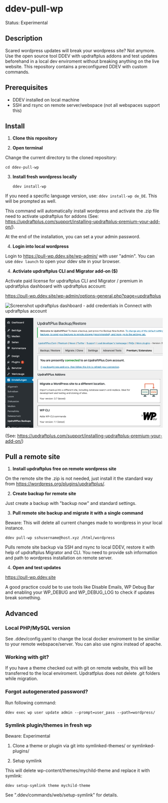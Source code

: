 # ddev-pull-wp

Status: Experimental

## Description

Scared wordpress updates will break your wordpress site? Not anymore. Use the open source tool DDEV with updraftplus addons and test updates beforehand in a local dev enviroment without breaking anything on the live website. This repository contains a preconfigured DDEV with custom commands.

## Prerequisites

- DDEV installed on local machine
- SSH and rsync on remote server/webspace (not all webspaces support this)

## Install

1. **Clone this repository**

2. **Open terminal**

Change the current directory to the cloned repository:

```shell
cd ddev-pull-wp
```

3. **Install fresh wordpress locally**

   ```shell
   ddev install-wp
   ```

If you need a specific language version, use: `ddev install-wp de_DE`. This will be prompted as well.

This command will automatically install wordpress and activate the .zip file need to activate updraftplus for addons (See: https://updraftplus.com/support/installing-updraftplus-premium-your-add-on/). 

At the end of the installation, you can set a your admin password.

4. **Login into local wordpress**

Login to https://pull-wp.ddev.site/wp-admin/ with user "admin". You can use `ddev launch` to open your ddev site in your browser.

4. **Activiate updraftplus CLI and Migrator add-on ($)** 

Activate paid license for updraftplus CLI and Migrator / premium in updratfplus dashboard with updraftplus account:

https://pull-wp.ddev.site/wp-admin/options-general.php?page=updraftplus

![Screenshot updraftplus dashboard - add credentials in Connect with updraftplus account](screenshot_updraftplus_connected.png)

![Screenshot updraftplus dashboard - CLI and Migrator addon successful activated](screenshot_updraftplus_activated.png)


(See: https://updraftplus.com/support/installing-updraftplus-premium-your-add-on/)

## Pull a remote site

1. **Install updraftplus free on remote wordpress site**

On the remote site the .zip is not needed, just install it the standard way from https://wordpress.org/plugins/updraftplus/. 

2. **Create backup for remote site**

Just create a backup with "backup now" and standard settings.

3. **Pull remote site backup and migrate it with a single command**

Beware: This will delete all current changes made to wordpress in your local instance.

```shell
ddev pull-wp sshusername@host.xyz /html/wordpress
```

Pulls remote site backup via SSH and rsync to local DDEV, restore it with help of updraftplus Migrator and CLI. You need to provide ssh information and path to wordpress installation on remote server.

4. **Open and test updates**

 https://pull-wp.ddev.site
 
A good practice could be to use tools like Disable Emails, WP Debug Bar and enabling  your WP_DEBUG and WP_DEBUG_LOG to check if updates break something.

## Advanced

### Local PHP/MySQL version

See .ddev/config.yaml to change the local docker enviroment to be similiar to your remote webspace/server. You can also use nginx instead of apache.

### Working with git?

If you have a theme checked out with git on remote website, this will be transferred to the local enviroment. Updratfplus does not delete .git folders while migration.

### Forgot autogenerated password?

Run following command:

```shell
ddev exec wp user update admin --prompt=user_pass --path=wordpress/
```

### Symlink plugin/themes in fresh wp

Beware: Experimental

1. Clone a theme or plugin via git into symlinked-themes/ or symlinked-plugins/

2. Setup symlink

This will delete wp-content/themes/mychild-theme and replace it with symlink:

```shell
ddev setup-symlink theme mychild-theme
```

See ".ddev/commands/web/setup-symlink" for details.